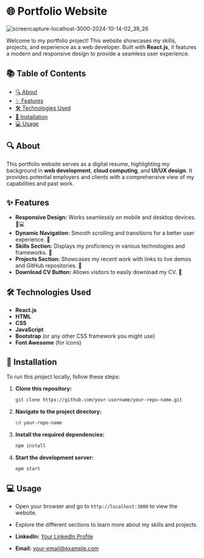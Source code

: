 # 🌐 Portfolio Website

![screencapture-localhost-3000-2024-10-14-02_39_26](https://github.com/user-attachments/assets/0e0924b7-11c8-4f86-a627-87630440c31a)

Welcome to my portfolio project! This website showcases my skills, projects, and experience as a web developer. Built with **React.js**, it features a modern and responsive design to provide a seamless user experience.

## 📚 Table of Contents
- [🔍 About](#about)
- [✨ Features](#features)
- [🛠️ Technologies Used](#technologies-used)
- [🚀 Installation](#installation)
- [💻 Usage](#usage)


## 🔍 About
This portfolio website serves as a digital resume, highlighting my background in **web development**, **cloud computing**, and **UI/UX design**. It provides potential employers and clients with a comprehensive view of my capabilities and past work.

## ✨ Features
- **Responsive Design:** Works seamlessly on mobile and desktop devices. 📱💻
- **Dynamic Navigation:** Smooth scrolling and transitions for a better user experience. 🌊
- **Skills Section:** Displays my proficiency in various technologies and frameworks. 💪
- **Projects Section:** Showcases my recent work with links to live demos and GitHub repositories. 📁
- **Download CV Button:** Allows visitors to easily download my CV. 📄

## 🛠️ Technologies Used
- **React.js**
- **HTML**
- **CSS**
- **JavaScript**
- **Bootstrap** (or any other CSS framework you might use)
- **Font Awesome** (for icons)

## 🚀 Installation
To run this project locally, follow these steps:

1. **Clone this repository:**
   ```bash
   git clone https://github.com/your-username/your-repo-name.git
   ```

2. **Navigate to the project directory:**
   ```bash
   cd your-repo-name
   ```

3. **Install the required dependencies:**
   ```bash
   npm install
   ```

4. **Start the development server:**
   ```bash
   npm start
   ```

## 💻 Usage
- Open your browser and go to `http://localhost:3000` to view the website.
- Explore the different sections to learn more about my skills and projects.


- **LinkedIn:** [Your LinkedIn Profile]([https://www.linkedin.com/in/your-profile](https://www.linkedin.com/in/prathamdubey-cloud-devops-web/))
- **Email:** [your-email@example.com](mailto:prathamdubey03@gmail.com)

